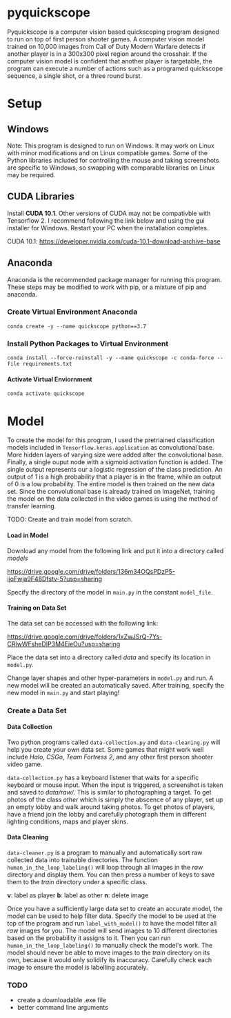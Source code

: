 # pyquickscope
Pyquickscope is a computer vision based quickscoping program designed to run on top of first person shooter games. A computer vision model trained on 10,000 images from Call of Duty Modern Warfare detects if another player is in a 300x300 pixel region around the crosshair. If the computer vision model is confident that another player is targetable, the program can execute a number of actions such as a programed quickscope sequence, a single shot, or a three round burst.

# Setup

## Windows
Note: This program is designed to run on Windows. It may work on Linux with minor modifications and on Linux compatible games. Some of the Python libraries included for controlling the mouse and taking screenshots are specific to Windows, so swapping with comparable libraries on Linux may be required.

## CUDA Libraries
Install **CUDA 10.1**. Other versions of CUDA may not be compativble with Tensorflow 2. I recommend following the link below and using the gui installer for Windows. Restart your PC when the installation completes.

CUDA 10.1: https://developer.nvidia.com/cuda-10.1-download-archive-base

## Anaconda
Anaconda is the recommended package manager for running this program. These steps may be modified to work with pip, or a mixture of pip and anaconda.

### Create Virtual Environment Anaconda

`conda create -y --name quickscope python==3.7`

### Install Python Packages to Virtual Environment

`conda install --force-reinstall -y --name quickscope -c conda-force --file requirements.txt`

#### Activate Virtual Enviornment

`conda activate quickscope`

# Model

To create the model for this program, I used the pretriained classification models included in `Tensorflow.keras.application` as convolutional base. More hidden layers of varying size were added after the convolutional base. Finally, a single ouput node with a sigmoid activation function is added. The single output represents our a logistic regression of the class prediction. An output of 1 is a high probability that a player is in the frame, while an output of 0 is a low probability. The entire model is then trained on the new data set. Since the convolutional base is already trained on ImageNet, training the model on the data collected in the video games is using the method of transfer learning. 

TODO: Create and train model from scratch.

#### Load in Model

Download any model from the following link and put it into a directory called *models*

https://drive.google.com/drive/folders/136m34OQsPDzP5-ijoFwja9F48Dfstv-5?usp=sharing


Specify the directory of the model in `main.py` in the constant `model_file`.


#### Training on Data Set

The data set can be accessed with the following link:

https://drive.google.com/drive/folders/1xZwJSrQ-7Ys-CRlwWFsheDIP3M4EjeOu?usp=sharing


Place the data set into a directory called *data* and specify its location in `model.py`.

Change layer shapes and other hyper-parameters in `model.py` and run. A new model will be created an automatically saved. After training, specify the new model in `main.py` and start playing!

### Create a Data Set

#### Data Collection
Two python programs called `data-collection.py` and `data-cleaning.py` will help you create your own data set. Some games that might work well include *Halo*, *CSGo*, *Team Fortress 2*, and any other first person shooter video game.


`data-collection.py` has a keyboard listener that waits for a specific keyboard or mouse input. When the input is triggered, a screenshot is taken and saved to *data/raw/<class>*. This is similar to photographing a target. To get photos of the class *other* which is simply the abscence of any player, set up an empty lobby and walk around taking photos. To get photos of players, have a friend join the lobby and carefully photograph them in different lighting conditions, maps and player skins. 


#### Data Cleaning
`data-cleaner.py` is a program to manually and automatically sort raw collected data into trainable directories. The function `human_in_the_loop_labeling()` will loop through all images in the *raw* directory and display them. You can then press a number of keys to save them to the *train* directory under a specific class.

**v**: label as player
**b**: label as other
**n**: delete image

Once you have a sufficiently large data set to create an accurate model, the model can be used to help filter data. Specify the model to be used at the top of the program and run `label_with_model()` to have the model filter all *raw* images for you. The model will send images to 10 different directories based on the probability it assigns to it. Then you can run `human_in_the_loop_labeling()` to manually check the model's work. The model should never be able to move images to the *train* directory on its own, because it would only solidify its inaccuracy. Carefully check each image to ensure the model is labelling accurately.


### TODO
- create a downloadable .exe file
- better command line arguments

